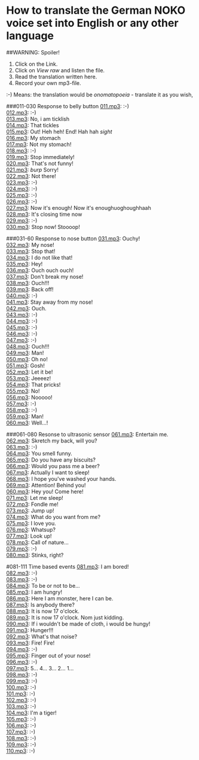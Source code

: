 # How to translate the German NOKO voice set into English or any other language
##WARNING: Spoiler! 

1. Click on the Link.  
2. Click on *View raw* and listen the file.
3. Read the translation written here. 
4. Record your own mp3-file.

:-) Means: the translation would be *onomatopoeia* - translate it as you wish,

###011-030 Response to belly button
[011.mp3](https://github.com/NikolaiRadke/NOKO/blob/master/mp3/11.mp3): :-)  
[012.mp3](https://github.com/NikolaiRadke/NOKO/blob/master/mp3/12.mp3): :-)  
[013.mp3](https://github.com/NikolaiRadke/NOKO/blob/master/mp3/13.mp3): No, i am ticklish  
[014.mp3](https://github.com/NikolaiRadke/NOKO/blob/master/mp3/14.mp3): That tickles  
[015.mp3](https://github.com/NikolaiRadke/NOKO/blob/master/mp3/15.mp3): Out! Heh heh! End! Hah hah *sight*  
[016.mp3](https://github.com/NikolaiRadke/NOKO/blob/master/mp3/16.mp3): My stomach  
[017.mp3](https://github.com/NikolaiRadke/NOKO/blob/master/mp3/17.mp3): Not my stomach!   
[018.mp3](https://github.com/NikolaiRadke/NOKO/blob/master/mp3/18.mp3): :-)  
[019.mp3](https://github.com/NikolaiRadke/NOKO/blob/master/mp3/19.mp3): Stop immediately!  
[020.mp3](https://github.com/NikolaiRadke/NOKO/blob/master/mp3/20.mp3): That's not funny!   
[021.mp3](https://github.com/NikolaiRadke/NOKO/blob/master/mp3/21.mp3): *burp* Sorry!  
[022.mp3](https://github.com/NikolaiRadke/NOKO/blob/master/mp3/22.mp3): Not there!  
[023.mp3](https://github.com/NikolaiRadke/NOKO/blob/master/mp3/23.mp3): :-)  
[024.mp3](https://github.com/NikolaiRadke/NOKO/blob/master/mp3/24.mp3): :-)  
[025.mp3](https://github.com/NikolaiRadke/NOKO/blob/master/mp3/25.mp3): :-)  
[026.mp3](https://github.com/NikolaiRadke/NOKO/blob/master/mp3/26.mp3): :-)  
[027.mp3](https://github.com/NikolaiRadke/NOKO/blob/master/mp3/27.mp3): Now it's enough! Now it's enoughuoghoughhaah   
[028.mp3](https://github.com/NikolaiRadke/NOKO/blob/master/mp3/28.mp3): It's closing time now  
[029.mp3](https://github.com/NikolaiRadke/NOKO/blob/master/mp3/29.mp3): :-)  
[030.mp3](https://github.com/NikolaiRadke/NOKO/blob/master/mp3/30.mp3): Stop now! Stoooop!  

###031-60 Response to nose button
[031.mp3](https://github.com/NikolaiRadke/NOKO/blob/master/mp3/31.mp3): Ouchy!  
[032.mp3](https://github.com/NikolaiRadke/NOKO/blob/master/mp3/32.mp3): My nose!  
[033.mp3](https://github.com/NikolaiRadke/NOKO/blob/master/mp3/33.mp3): Stop that!  
[034.mp3](https://github.com/NikolaiRadke/NOKO/blob/master/mp3/34.mp3): I do not like that!  
[035.mp3](https://github.com/NikolaiRadke/NOKO/blob/master/mp3/35.mp3): Hey!  
[036.mp3](https://github.com/NikolaiRadke/NOKO/blob/master/mp3/36.mp3): Ouch ouch ouch!  
[037.mp3](https://github.com/NikolaiRadke/NOKO/blob/master/mp3/37.mp3): Don't break my nose!  
[038.mp3](https://github.com/NikolaiRadke/NOKO/blob/master/mp3/38.mp3): Ouch!!!  
[039.mp3](https://github.com/NikolaiRadke/NOKO/blob/master/mp3/39.mp3): Back off!  
[040.mp3](https://github.com/NikolaiRadke/NOKO/blob/master/mp3/40.mp3): :-)  
[041.mp3](https://github.com/NikolaiRadke/NOKO/blob/master/mp3/41.mp3): Stay away from my nose!  
[042.mp3](https://github.com/NikolaiRadke/NOKO/blob/master/mp3/42.mp3): Ouch.  
[043.mp3](https://github.com/NikolaiRadke/NOKO/blob/master/mp3/43.mp3): :-)  
[044.mp3](https://github.com/NikolaiRadke/NOKO/blob/master/mp3/44.mp3): :-)  
[045.mp3](https://github.com/NikolaiRadke/NOKO/blob/master/mp3/45.mp3): :-)  
[046.mp3](https://github.com/NikolaiRadke/NOKO/blob/master/mp3/46.mp3): :-)  
[047.mp3](https://github.com/NikolaiRadke/NOKO/blob/master/mp3/47.mp3): :-)  
[048.mp3](https://github.com/NikolaiRadke/NOKO/blob/master/mp3/48.mp3): Ouch!!!  
[049.mp3](https://github.com/NikolaiRadke/NOKO/blob/master/mp3/49.mp3): Man!  
[050.mp3](https://github.com/NikolaiRadke/NOKO/blob/master/mp3/50.mp3): Oh no!  
[051.mp3](https://github.com/NikolaiRadke/NOKO/blob/master/mp3/51.mp3): Gosh!  
[052.mp3](https://github.com/NikolaiRadke/NOKO/blob/master/mp3/52.mp3): Let it be!  
[053.mp3](https://github.com/NikolaiRadke/NOKO/blob/master/mp3/53.mp3): Jeeeez!   
[054.mp3](https://github.com/NikolaiRadke/NOKO/blob/master/mp3/54.mp3): That pricks!    
[055.mp3](https://github.com/NikolaiRadke/NOKO/blob/master/mp3/55.mp3): No!  
[056.mp3](https://github.com/NikolaiRadke/NOKO/blob/master/mp3/56.mp3): Nooooo!  
[057.mp3](https://github.com/NikolaiRadke/NOKO/blob/master/mp3/57.mp3): :-)  
[058.mp3](https://github.com/NikolaiRadke/NOKO/blob/master/mp3/58.mp3): :-)  
[059.mp3](https://github.com/NikolaiRadke/NOKO/blob/master/mp3/59.mp3): Man!  
[060.mp3](https://github.com/NikolaiRadke/NOKO/blob/master/mp3/60.mp3): Well...!  

###061-080 Resonse to ultrasonic sensor
[061.mp3](https://github.com/NikolaiRadke/NOKO/blob/master/mp3/61.mp3): Entertain me.  
[062.mp3](https://github.com/NikolaiRadke/NOKO/blob/master/mp3/62.mp3): Skretch my back, will you?   
[063.mp3](https://github.com/NikolaiRadke/NOKO/blob/master/mp3/63.mp3): :-)  
[064.mp3](https://github.com/NikolaiRadke/NOKO/blob/master/mp3/64.mp3): You smell funny.    
[065.mp3](https://github.com/NikolaiRadke/NOKO/blob/master/mp3/65.mp3): Do you have any biscuits?  
[066.mp3](https://github.com/NikolaiRadke/NOKO/blob/master/mp3/66.mp3): Would you pass me a beer?  
[067.mp3](https://github.com/NikolaiRadke/NOKO/blob/master/mp3/67.mp3): Actually I want to sleep!  
[068.mp3](https://github.com/NikolaiRadke/NOKO/blob/master/mp3/68.mp3): I hope you've washed your hands.  
[069.mp3](https://github.com/NikolaiRadke/NOKO/blob/master/mp3/69.mp3): Attention! Behind you!  
[060.mp3](https://github.com/NikolaiRadke/NOKO/blob/master/mp3/70.mp3): Hey you! Come here!   
[071.mp3](https://github.com/NikolaiRadke/NOKO/blob/master/mp3/71.mp3): Let me sleep!  
[072.mp3](https://github.com/NikolaiRadke/NOKO/blob/master/mp3/72.mp3): Fondle me!  
[073.mp3](https://github.com/NikolaiRadke/NOKO/blob/master/mp3/73.mp3): Jump up!   
[074.mp3](https://github.com/NikolaiRadke/NOKO/blob/master/mp3/74.mp3): What do you want from me?  
[075.mp3](https://github.com/NikolaiRadke/NOKO/blob/master/mp3/75.mp3): I love you.  
[076.mp3](https://github.com/NikolaiRadke/NOKO/blob/master/mp3/76.mp3): Whatsup?  
[077.mp3](https://github.com/NikolaiRadke/NOKO/blob/master/mp3/77.mp3): Look up!    
[078.mp3](https://github.com/NikolaiRadke/NOKO/blob/master/mp3/78.mp3): Call of nature...    
[079.mp3](https://github.com/NikolaiRadke/NOKO/blob/master/mp3/79.mp3): :-)    
[080.mp3](https://github.com/NikolaiRadke/NOKO/blob/master/mp3/80.mp3): Stinks, right?  

#081-111 Time based events
[081.mp3](https://github.com/NikolaiRadke/NOKO/blob/master/mp3/81.mp3): I am bored!  
[082.mp3](https://github.com/NikolaiRadke/NOKO/blob/master/mp3/82.mp3): :-)    
[083.mp3](https://github.com/NikolaiRadke/NOKO/blob/master/mp3/83.mp3): :-)  
[084.mp3](https://github.com/NikolaiRadke/NOKO/blob/master/mp3/84.mp3): To be or not to be...    
[085.mp3](https://github.com/NikolaiRadke/NOKO/blob/master/mp3/85.mp3): I am hungry!   
[086.mp3](https://github.com/NikolaiRadke/NOKO/blob/master/mp3/86.mp3): Here I am monster, here I can be.  
[087.mp3](https://github.com/NikolaiRadke/NOKO/blob/master/mp3/87.mp3): Is anybody there?   
[088.mp3](https://github.com/NikolaiRadke/NOKO/blob/master/mp3/88.mp3): It is now 17 o'clock.  
[089.mp3](https://github.com/NikolaiRadke/NOKO/blob/master/mp3/89.mp3): It is now 17 o'clock. Nom just kidding.  
[090.mp3](https://github.com/NikolaiRadke/NOKO/blob/master/mp3/90.mp3): If i wouldn't be made of cloth, i would be hungy!  
[091.mp3](https://github.com/NikolaiRadke/NOKO/blob/master/mp3/91.mp3): Hunger!!!  
[092.mp3](https://github.com/NikolaiRadke/NOKO/blob/master/mp3/92.mp3): What's that noise?    
[093.mp3](https://github.com/NikolaiRadke/NOKO/blob/master/mp3/93.mp3): Fire! Fire!    
[094.mp3](https://github.com/NikolaiRadke/NOKO/blob/master/mp3/94.mp3): :-)  
[095.mp3](https://github.com/NikolaiRadke/NOKO/blob/master/mp3/95.mp3): Finger out of your nose!  
[096.mp3](https://github.com/NikolaiRadke/NOKO/blob/master/mp3/96.mp3): :-)  
[097.mp3](https://github.com/NikolaiRadke/NOKO/blob/master/mp3/97.mp3): 5... 4... 3... 2... 1...  
[098.mp3](https://github.com/NikolaiRadke/NOKO/blob/master/mp3/98.mp3): :-)  
[099.mp3](https://github.com/NikolaiRadke/NOKO/blob/master/mp3/99.mp3): :-)  
[100.mp3](https://github.com/NikolaiRadke/NOKO/blob/master/mp3/100.mp3): :-)   
[101.mp3](https://github.com/NikolaiRadke/NOKO/blob/master/mp3/101.mp3): :-)   
[102.mp3](https://github.com/NikolaiRadke/NOKO/blob/master/mp3/102.mp3): :-)  
[103.mp3](https://github.com/NikolaiRadke/NOKO/blob/master/mp3/103.mp3): :-)   
[104.mp3](https://github.com/NikolaiRadke/NOKO/blob/master/mp3/104.mp3): I'm a tiger!  
[105.mp3](https://github.com/NikolaiRadke/NOKO/blob/master/mp3/105.mp3): :-)    
[106.mp3](https://github.com/NikolaiRadke/NOKO/blob/master/mp3/106.mp3): :-)   
[107.mp3](https://github.com/NikolaiRadke/NOKO/blob/master/mp3/107.mp3): :-)  
[108.mp3](https://github.com/NikolaiRadke/NOKO/blob/master/mp3/108.mp3): :-)  
[109.mp3](https://github.com/NikolaiRadke/NOKO/blob/master/mp3/109.mp3): :-)  
[110.mp3](https://github.com/NikolaiRadke/NOKO/blob/master/mp3/110.mp3): :-)


